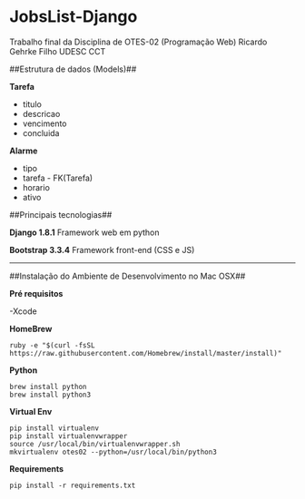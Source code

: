 # JobsList-Django

Trabalho final da Disciplina de OTES-02 (Programação Web)
Ricardo Gehrke Filho
UDESC CCT

##Estrutura de dados (Models)##

**Tarefa**

- titulo
- descricao
- vencimento
- concluida

**Alarme**

- tipo
- tarefa - FK(Tarefa)
- horario
- ativo


##Principais tecnologias##

**Django 1.8.1**
Framework web em python

**Bootstrap 3.3.4**
Framework front-end (CSS e JS)


---


##Instalação do Ambiente de Desenvolvimento no Mac OSX##

**Pré requisitos**

-Xcode


**HomeBrew**

```
ruby -e "$(curl -fsSL https://raw.githubusercontent.com/Homebrew/install/master/install)"
```

**Python**
```
brew install python
brew install python3
```

**Virtual Env**

```
pip install virtualenv
pip install virtualenvwrapper
source /usr/local/bin/virtualenvwrapper.sh
mkvirtualenv otes02 --python=/usr/local/bin/python3
```

**Requirements**
```
pip install -r requirements.txt
```
